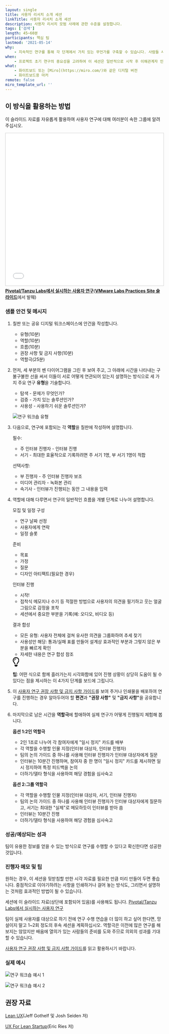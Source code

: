 ```yaml
---
layout: single
title: 사용자 리서치 소개 세션
linkTitle: 사용자 리서치 소개 세션
description: 사용자 리서치 모범 사례에 관한 수준을 설정합니다.
tags: ['검색']
length: 45~60분
participants: 핵심 팀
lastmod: '2021-05-14'
why:
    - 지속적인 연구를 통해 각 단계에서 가치 있는 무언가를 구축할 수 있습니다. 사람들 사이에서 필요와 문제는 늘 발생하기 때문에 가치를 창출하려면 이러한 문제를 얼마나 잘 해결하고 있는지에 대한 깊은 이해가 필요합니다. 이 세션은 팀이 수행하는 첫 번째 이해관계자 또는 사용자 인터뷰에 앞서 팀을 조정하기 위한 연구 모범 사례에 대한 개요를 제공합니다.
when:
    - 프로젝트 초기 연구의 중요성을 고려하여 이 세션은 일반적으로 시작 후 이해관계자 인터뷰나 탐색을 위한 사용자 연구보다 먼저, 가능한 한 빨리 이루어집니다.
what:
    - 화이트보드 또는 [Miro](https://miro.com/)와 같은 디지털 버전
    - 화이트보드용 마커
remote: false
miro_template_url: ''
---
```


<h2 id="how-to-use-this-method">이 방식을 활용하는 방법</h2>
<div class="bg-gray-dark p-lg-5 p-3 mb-4"><div class="col-lg-9"><p>이 슬라이드 자료를 자유롭게 활용하여 사용자 연구에 대해 여러분이 속한 그룹에 알려주십시오.</p><iframe src="//www.slideshare.net/slideshow/embed_code/key/iYAC2Vhv0ZEIml" width="595" height="485" frameborder="0" marginwidth="0" marginheight="0" scrolling="no" style="border:1px solid #CCC; border-width:1px; margin-bottom:5px; max-width: 100%;" allowfullscreen=""></iframe><div style="margin-bottom:5px"><strong><a href="//www.slideshare.net/VMwareTanzu/user-research-at-vmware-tanzu-labs" title="Pivotal/Tanzu Labs에서 실시하는 사용자 연구" target="_blank">Pivotal/Tanzu Labs에서 실시하는 사용자 연구</a></strong>(<strong><a href="https://www.slideshare.net/VMwareTanzu" target="_blank">VMware Labs Practices Site 슬라이드</a></strong>에서 발췌)</div>
<h3 id="sample-agenda--prompts">샘플 안건 및 메시지</h3>
<ol>
<li>
<p>칠판 또는 공유 디지털 워크스페이스에 안건을 작성합니다.</p>
<ul>
<li>유형(10분)</li>
<li>역할(10분)</li>
<li>흐름(10분)</li>
<li>권장 사항 및 금지 사항(10분)</li>
<li>역할극(25분)</li>
</ul>
</li>
<li>
<p>먼저, 세 부분의 벤 다이어그램을 그린 후 보여 주고, 그 아래에 시간을 나타내는 구불구불한 선을 써서 이들이 서로 어떻게 연관되어 있는지 설명하는 방식으로 세 가지 주요 연구 <strong>유형</strong>을 기술합니다.</p>
<ul>
<li>탐색 - 문제가 무엇인가?</li>
<li>검증 - 가치 있는 솔루션인가?</li>
<li>사용성 - 사용하기 쉬운 솔루션인가?</li>
</ul>
<p><img src="/developer/practices/user-research-introduction-session/images/research-types.jpg" alt="연구 워크숍 유형"></p>
</li>
<li>
<p>다음으로, 연구에 포함되는 각 <strong>역할</strong>을 칠판에 작성하며 설명합니다.</p>
<p>필수:</p>
<ul>
<li>주 인터뷰 진행자 - 인터뷰 진행</li>
<li>서기 - 최대한 효율적으로 기록하려면 주 서기 1명, 부 서기 1명이 적합</li>
</ul>
<p>선택사항:</p>
<ul>
<li>부 진행자 - 주 인터뷰 진행자 보조</li>
<li>미디어 관리자 - 녹화본 관리</li>
<li>속기사 - 인터뷰가 진행되는 동안 그 내용을 입력</li>
</ul>
</li>
<li>
<p>역할에 대해 다루면서 연구의 일반적인 흐름을 개별 단계로 나누어 설명합니다.</p>
<p>모집 및 일정 구성</p>
<ul>
<li>연구 날짜 선정</li>
<li>사용자에게 연락</li>
<li>일정 슬롯</li>
</ul>
<p>준비</p>
<ul>
<li>목표</li>
<li>가정</li>
<li>질문</li>
<li>디자인 아티팩트(필요한 경우)</li>
</ul>
<p>인터뷰 진행</p>
<ul>
<li>시작!</li>
<li>접착식 메모지나 수기 등 적절한 방법으로 사용자의 의견을 필기하고 웃는 얼굴 그림으로 감정을 포착</li>
<li>세션에서 중요한 부분을 기록(예: 오디오, 비디오 등)</li>
</ul>
<p>결과 합성</p>
<ul>
<li>모든 유형: 사용자 전체에 걸쳐 유사한 의견을 그룹화하여 추세 찾기</li>
<li>사용성만 해당: 통과/실패 표를 만들어 설계상 효과적인 부분과 그렇지 않은 부분을 빠르게 확인</li>
<li>자세한 내용은 연구 합성 참조</li>
</ul>
<div class="callout td-box--gray-darkest p-3 my-5 border-bottom border-right border-left border-top row"><div class="col-1 row align-items-center justify-content-center"><svg height="30" aria-hidden="true" focusable="false" data-prefix="far" data-icon="lightbulb" role="img" xmlns="http://www.w3.org/2000/svg" viewBox="0 0 352 512" class="svg-inline--fa fa-lightbulb"><path fill="currentColor" d="M176 80c-52.94 0-96 43.06-96 96 0 8.84 7.16 16 16 16s16-7.16 16-16c0-35.3 28.72-64 64-64 8.84 0 16-7.16 16-16s-7.16-16-16-16zM96.06 459.17c0 3.15.93 6.22 2.68 8.84l24.51 36.84c2.97 4.46 7.97 7.14 13.32 7.14h78.85c5.36 0 10.36-2.68 13.32-7.14l24.51-36.84c1.74-2.62 2.67-5.7 2.68-8.84l.05-43.18H96.02l.04 43.18zM176 0C73.72 0 0 82.97 0 176c0 44.37 16.45 84.85 43.56 115.78 16.64 18.99 42.74 58.8 52.42 92.16v.06h48v-.12c-.01-4.77-.72-9.51-2.15-14.07-5.59-17.81-22.82-64.77-62.17-109.67-20.54-23.43-31.52-53.15-31.61-84.14-.2-73.64 59.67-128 127.95-128 70.58 0 128 57.42 128 128 0 30.97-11.24 60.85-31.65 84.14-39.11 44.61-56.42 91.47-62.1 109.46a47.507 47.507 0 0 0-2.22 14.3v.1h48v-.05c9.68-33.37 35.78-73.18 52.42-92.16C335.55 260.85 352 220.37 352 176 352 78.8 273.2 0 176 0z" class=""></path></svg></div><div class="col-11"><p><strong>팁</strong>: 어떤 식으로 함께 흘러가는지 시각화함에 있어 진행 상황이 상당히 도움이 될 수 있다는 점을 제시하는 이 4가지 단계를 보드에 그립니다.</p></div></div>
</li>
<li>
<p>이 <a href="/developer/practices/user-research-introduction-session/dos-and-donts">사용자 연구 권장 사항 및 금지 사항 가이드</a>를 보여 주거나 인쇄물을 배포하여 연구를 진행하는 경우 알아두어야 할 <strong>편견</strong>과 <strong>&quot;권장 사항&quot;</strong> 및 <strong>&quot;금지 사항&quot;</strong>을 공유합니다.</p>
</li>
<li>
<p>마지막으로 남은 시간을 <strong>역할극</strong>에 할애하여 실제 연구가 어떻게 진행될지 체험해 봅니다.</p>
<p><strong>옵션 1:2인 역할극</strong></p>
<ul>
<li>2인 1조로 나누어 각 참여자에게 &quot;일시 정지&quot; 카드를 배부</li>
<li>각 역할을 수행할 인물 지정(인터뷰 대상자, 인터뷰 진행자)</li>
<li>팀의 논의 가이드 중 하나를 사용해 인터뷰 진행자가 인터뷰 대상자에게 질문</li>
<li>인터뷰는 10분간 진행하며, 참여자 중 한 명이 &quot;일시 정지&quot; 카드를 제시하면 일시 정지하여 특정 피드백을 논의</li>
<li>더하기/델타 형식을 사용하여 해당 경험을 심사숙고</li>
</ul>
<p><strong>옵션 2:그룹 역할극</strong></p>
<ul>
<li>각 역할을 수행할 인물 지정(인터뷰 대상자, 서기, 인터뷰 진행자)</li>
<li>팀의 논의 가이드 중 하나를 사용해 인터뷰 진행자가 인터뷰 대상자에게 질문하고, 서기는 최대한 &quot;실제&quot;로 메모하듯이 인터뷰를 받아 씀</li>
<li>인터뷰는 10분간 진행</li>
<li>더하기/델타 형식을 사용하여 해당 경험을 심사숙고</li>
</ul>
</li>
</ol>
</div></div>
<div class="bg-gray-dark p-lg-5 p-3 mb-4"><div class="col-lg-9"><h3 id="successexpected-outcomes">성공/예상되는 성과</h3>
<p>팀이 유용한 정보를 얻을 수 있는 방식으로 연구를 수행할 수 있다고 확신한다면 성공한 것입니다.</p></div></div>
<div class="bg-gray-dark p-lg-5 p-3 mb-4"><div class="col-lg-9"><h3 id="facilitator-notes--tips">진행자 메모 및 팁</h3>
<p>원하는 경우, 이 세션을 뒷받침할 만한 시각 자료를 필요한 만큼 미리 만들어 두면 좋습니다. 중점적으로 이야기하려는 사항을 인쇄하거나 걸어 놓는 방식도, 그리면서 설명하는 것처럼 효과적인 방법이 될 수 있습니다.</p>
<p>세션에 이 슬라이드 자료(상단에 포함되어 있음)를 사용해도 됩니다. <a href="https://tanzu.vmware.com/content/vmware-tanzu-developer-center-slides/user-research-at-vmware-tanzu-labs" target="_blank" rel="nofollow">Pivotal/Tanzu Labs에서 실시하는 사용자 연구</a></p>
<p>팀이 실제 사용자를 대상으로 하기 전에 연구 수행 연습을 더 많이 하고 싶어 한다면, 망설이지 말고 1~2회 정도의 후속 세션을 계획하십시오. 역할극은 이전에 많은 연구를 해보지는 않았지만 배움에 열의가 있는 사람들의 준비를 도와 주므로 의외의 성과를 기대할 수 있습니다.</p>
<p><a href="/developer/practices/user-research-introduction-session/dos-and-donts">사용자 연구 권장 사항 및 금지 사항 가이드</a>를 읽고 활용하시기 바랍니다.</p>
</div></div>
<div class="bg-gray-dark p-lg-5 p-3 mb-4"><div class="col-lg-9"><h3 id="real-world-examples">실제 예시</h3>
<p><img src="/developer/practices/user-research-introduction-session/images/example-1.jpg" alt="연구 워크숍 예시 1"></p>
<p><img src="/developer/practices/user-research-introduction-session/images/example-2.jpg" alt="연구 워크숍 예시 2"></p>
</div></div>
<div class="bg-gray-dark p-lg-5 p-3 mb-4"><div class="col-lg-9"><h2 id="recommended-reading">권장 자료</h2>
<p><a href="https://www.oreilly.com/library/view/lean-ux/9781449366834/" target="_blank" rel="nofollow">Lean UX</a>(Jeff Gothelf 및 Josh Seiden 저)</p>
<p><a href="https://www.amazon.com/UX-Lean-Startups-Experience-Research/dp/1449334911" target="_blank" rel="nofollow">UX For Lean Startup</a>(Eric Ries 저)</p>
</div></div>
